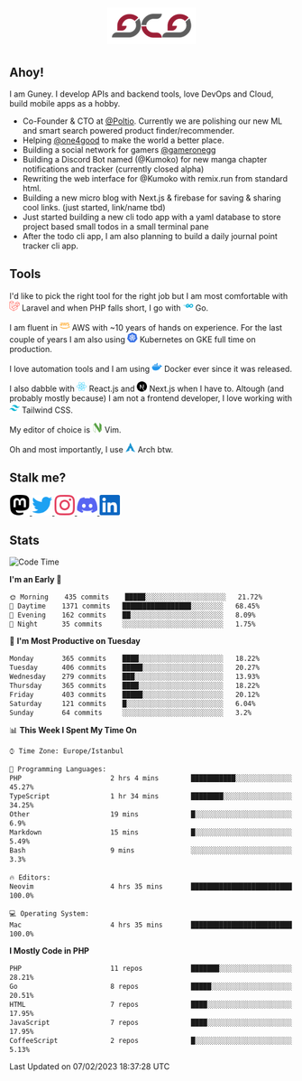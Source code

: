 <h1 align="center">
  <img src="https://raw.githubusercontent.com/gcg/gcg/master/gcg.png" alt="Guney Can Gokoglu" />
</h1>

## Ahoy!

I am Guney. I develop APIs and backend tools, love DevOps and Cloud, build mobile apps as a hobby.

-   Co-Founder & CTO at [@Poltio](https://www.poltio.com). Currently we are polishing our new ML and smart search powered product finder/recommender.
-   Helping [@one4good](https://one4good.com) to make the world a better place.
-   Building a social network for gamers [@gameronegg](https://g1.gg)
-   Building a Discord Bot named (@Kumoko) for new manga chapter notifications and tracker (currently closed alpha)
-   Rewriting the web interface for @Kumoko with remix.run from standard html.
-   Building a new micro blog with Next.js & firebase for saving & sharing cool links. (just started, link/name tbd)
-   Just started building a new cli todo app with a yaml database to store project based small todos in a small terminal pane
-   After the todo cli app, I am also planning to build a daily journal point tracker cli app.

## Tools

I'd like to pick the right tool for the right job but I am most comfortable with <img src="https://raw.githubusercontent.com/gcg/gcg/master/assets/laravel.svg" alt="Laravel PHP" width="18" height="18" /> Laravel and when PHP falls short, I go with <img src="https://raw.githubusercontent.com/gcg/gcg/master/assets/go.svg" alt="Go" width="18" height="18" /> Go.

I am fluent in <img src="https://raw.githubusercontent.com/gcg/gcg/master/assets/amazonaws.svg" alt="AWS" width="18" height="18" /> AWS with ~10 years of hands on experience. For the last couple of years I am also using <img src="https://raw.githubusercontent.com/gcg/gcg/master/assets/kubernetes.svg" alt="GKE" height="18" width="18" /> Kubernetes on GKE full time on production.

I love automation tools and I am using <img src="https://raw.githubusercontent.com/gcg/gcg/master/assets/docker.svg" alt="Docker" width="18" height="18" /> Docker ever since it was released.

I also dabble with <img src="https://raw.githubusercontent.com/gcg/gcg/master/assets/react.svg" alt="React.js" width="18" height="18" /> React.js and <img src="https://raw.githubusercontent.com/gcg/gcg/master/assets/nextdotjs.svg" alt="Next.js" width="18" height="18" /> Next.js when I have to.
Altough (and probably mostly because) I am not a frontend developer, I love working with <img src="https://raw.githubusercontent.com/gcg/gcg/master/assets/tailwindcss.svg" alt="Tailwind CSS" width="18" height="18" /> Tailwind CSS.

My editor of choice is <img src="https://raw.githubusercontent.com/gcg/gcg/master/assets/neovim.svg" alt="NeoVim" width="18" height="18" /> Vim.

Oh and most importantly, I use <img src="https://raw.githubusercontent.com/gcg/gcg/master/assets/archlinux.svg" alt="Arch Linux" width="18" height="18" /> Arch btw.

## Stalk me?

<a href="https://vivy.dev/@gcg" rel="nofollow me" target="_blank" >
    <img src="https://raw.githubusercontent.com/gcg/gcg/master/assets/mastodon.svg" width="36" height="36" alt="@gcg" />
</a>

<a href="https://twitter.com/gcg" target="_blank" >
    <img src="https://raw.githubusercontent.com/gcg/gcg/master/assets/twitter.svg" width="36" height="36" alt="@gcg" />
</a>

<a href="https://instagram.com/gcg" target="_blank">
    <img src="https://raw.githubusercontent.com/gcg/gcg/master/assets/instagram.svg" alt="@gcg" width="36" height="36" />
</a>

<a href="https://discord.gg/SMcJHkX4r7" target="_blank">
    <img src="https://raw.githubusercontent.com/gcg/gcg/master/assets/discord.svg" alt="gcg#3057" width="36" height="36" />
</a>

<a href="https://www.linkedin.com/in/guneycan/" target="_blank">
    <img src="https://raw.githubusercontent.com/gcg/gcg/master/assets/linkedin.svg" alt="LinkedIn" width="36" height="36" />
</a>

## Stats

<!--START_SECTION:waka-->
![Code Time](http://img.shields.io/badge/Code%20Time-1%2C519%20hrs%204%20mins-blue)

**I'm an Early 🐤** 

```text
🌞 Morning    435 commits    █████░░░░░░░░░░░░░░░░░░░░   21.72% 
🌆 Daytime    1371 commits   █████████████████░░░░░░░░   68.45% 
🌃 Evening    162 commits    ██░░░░░░░░░░░░░░░░░░░░░░░   8.09% 
🌙 Night      35 commits     ░░░░░░░░░░░░░░░░░░░░░░░░░   1.75%

```
📅 **I'm Most Productive on Tuesday** 

```text
Monday       365 commits    ████░░░░░░░░░░░░░░░░░░░░░   18.22% 
Tuesday      406 commits    █████░░░░░░░░░░░░░░░░░░░░   20.27% 
Wednesday    279 commits    ███░░░░░░░░░░░░░░░░░░░░░░   13.93% 
Thursday     365 commits    ████░░░░░░░░░░░░░░░░░░░░░   18.22% 
Friday       403 commits    █████░░░░░░░░░░░░░░░░░░░░   20.12% 
Saturday     121 commits    █░░░░░░░░░░░░░░░░░░░░░░░░   6.04% 
Sunday       64 commits     ░░░░░░░░░░░░░░░░░░░░░░░░░   3.2%

```


📊 **This Week I Spent My Time On** 

```text
⌚︎ Time Zone: Europe/Istanbul

💬 Programming Languages: 
PHP                      2 hrs 4 mins        ███████████░░░░░░░░░░░░░░   45.27% 
TypeScript               1 hr 34 mins        ████████░░░░░░░░░░░░░░░░░   34.25% 
Other                    19 mins             █░░░░░░░░░░░░░░░░░░░░░░░░   6.9% 
Markdown                 15 mins             █░░░░░░░░░░░░░░░░░░░░░░░░   5.49% 
Bash                     9 mins              ░░░░░░░░░░░░░░░░░░░░░░░░░   3.3%

🔥 Editors: 
Neovim                   4 hrs 35 mins       █████████████████████████   100.0%

💻 Operating System: 
Mac                      4 hrs 35 mins       █████████████████████████   100.0%

```

**I Mostly Code in PHP** 

```text
PHP                      11 repos            ███████░░░░░░░░░░░░░░░░░░   28.21% 
Go                       8 repos             █████░░░░░░░░░░░░░░░░░░░░   20.51% 
HTML                     7 repos             ████░░░░░░░░░░░░░░░░░░░░░   17.95% 
JavaScript               7 repos             ████░░░░░░░░░░░░░░░░░░░░░   17.95% 
CoffeeScript             2 repos             █░░░░░░░░░░░░░░░░░░░░░░░░   5.13%

```



 Last Updated on 07/02/2023 18:37:28 UTC
<!--END_SECTION:waka-->
